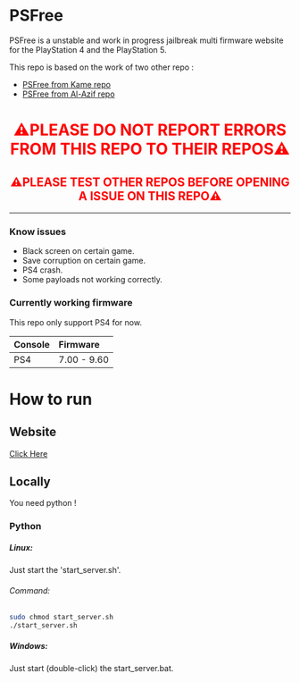 # PSFree
PSFree is a unstable and work in progress jailbreak multi firmware website for the PlayStation 4 and the PlayStation 5.

This repo is based on the work of two other repo :
- [PSFree from Kame repo](https://github.com/kmeps4/PSFree) 
- [PSFree from Al-Azif repo](https://github.com/Al-Azif/psfree-lapse)

<h1 style="color:red;text-align:center;">⚠️PLEASE DO NOT REPORT ERRORS FROM THIS REPO TO THEIR REPOS⚠️</h1>

<h2 style="color:red;text-align:center;">⚠️PLEASE TEST OTHER REPOS BEFORE OPENING A ISSUE ON THIS REPO⚠️</h2>

___

### Know issues
- Black screen on certain game.
- Save corruption on certain game.
- PS4 crash.
- Some payloads not working correctly.

### Currently working firmware

This repo only support PS4 for now.


| Console | Firmware |
|:------ |:----------|
| PS4 | 7.00 - 9.60 |


# How to run

## Website
[Click Here](https://nazky.github.io/PSFree/)

## Locally

You need python !

### Python
##### Linux:
Just start the 'start_server.sh'.

###### Command:
```bash
sudo chmod start_server.sh
./start_server.sh
```
##### Windows:
Just start (double-click) the start_server.bat.
